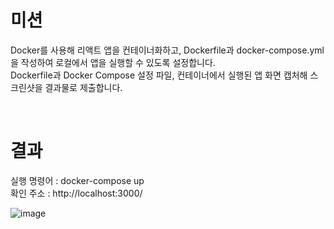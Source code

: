 # 미션
Docker를 사용해 리액트 앱을 컨테이너화하고, Dockerfile과 docker-compose.yml을 작성하여 로컬에서 앱을 실행할 수 있도록 설정합니다.  
Dockerfile과 Docker Compose 설정 파일, 컨테이너에서 실행된 앱 화면 캡처해 스크린샷을 결과물로 제출합니다.  

<br>

# 결과
실행 명령어 : docker-compose up  
확인 주소 : http://localhost:3000/  

![image](https://github.com/user-attachments/assets/361e9b54-4c3f-4f3b-9ebc-d3c13e850aa9)



